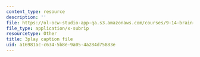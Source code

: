```yaml
---
content_type: resource
description: ''
file: https://ol-ocw-studio-app-qa.s3.amazonaws.com/courses/9-14-brain-structure-and-its-origins-spring-2014/a16981acc6345b8e9a054a284d75883e_555114.vtt
file_type: application/x-subrip
resourcetype: Other
title: 3play caption file
uid: a16981ac-c634-5b8e-9a05-4a284d75883e
---
```

